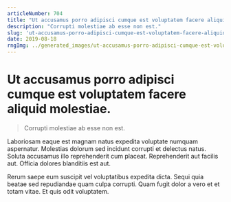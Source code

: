 ```yaml
---
articleNumber: 704
title: "Ut accusamus porro adipisci cumque est voluptatem facere aliquid molestiae."
description: "Corrupti molestiae ab esse non est."
slug: 'ut-accusamus-porro-adipisci-cumque-est-voluptatem-facere-aliquid-molestiae.'
date: 2019-08-18
rngImg: ../generated_images/ut-accusamus-porro-adipisci-cumque-est-voluptatem-facere-aliquid-molestiae..jpg
---
```


# Ut accusamus porro adipisci cumque est voluptatem facere aliquid molestiae.

> Corrupti molestiae ab esse non est.

Laboriosam eaque est magnam natus expedita voluptate numquam aspernatur. Molestias dolorum sed incidunt corrupti et delectus natus. Soluta accusamus illo reprehenderit cum placeat. Reprehenderit aut facilis aut. Officia dolores blanditiis est aut.
 Rerum saepe eum suscipit vel voluptatibus expedita dicta. Sequi quia beatae sed repudiandae quam culpa corrupti. Quam fugit dolor a vero et et totam vitae. Et quis odit voluptatem.
